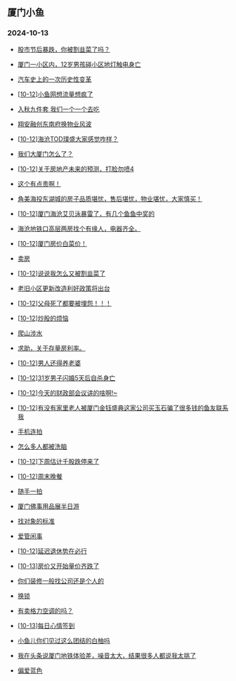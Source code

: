 ## 厦门小鱼 
### 2024-10-13

+ [股市节后暴跌，你被割韭菜了吗？](http://bbs.xmfish.com/read-htm-tid-18250291.html)

+ [厦门一小区内，12岁男孩碰小区地灯触电身亡](http://bbs.xmfish.com/read-htm-tid-18250330.html)

+ [汽车史上的一次历史性变革](http://bbs.xmfish.com/read-htm-tid-18250290.html)

+ [[10-12]小鱼网想流量想疯了](http://bbs.xmfish.com/read-htm-tid-18250408.html)

+ [入秋九件套 我们一个一个去吃](http://bbs.xmfish.com/read-htm-tid-18250364.html)

+ [翔安融创东南府换物业风波](http://bbs.xmfish.com/read-htm-tid-18250332.html)

+ [[10-12]海沧TOD璞盛大家感觉咋样？](http://bbs.xmfish.com/read-htm-tid-18250390.html)

+ [我们大厦门怎么了？](http://bbs.xmfish.com/read-htm-tid-18250297.html)

+ [[10-12]关于房地产未来的预测，打脸勿喷4](http://bbs.xmfish.com/read-htm-tid-18250379.html)

+ [这个有点贵啊！](http://bbs.xmfish.com/read-htm-tid-18250412.html)

+ [角美海投东湖城的房子品质堪忧，售后堪忧，物业堪忧，大家慎买！](http://bbs.xmfish.com/read-htm-tid-18250317.html)

+ [[10-12]厦门海沧艾贝泳暴雷了，有几个鱼鱼中奖的](http://bbs.xmfish.com/read-htm-tid-18250370.html)

+ [海沧地铁口高层两房找个有缘人，电器齐全。](http://bbs.xmfish.com/read-htm-tid-18250396.html)

+ [[10-12]厦门房价白菜价！](http://bbs.xmfish.com/read-htm-tid-18250460.html)

+ [卖房](http://bbs.xmfish.com/read-htm-tid-18250399.html)

+ [[10-12]说说我怎么又被割韭菜了](http://bbs.xmfish.com/read-htm-tid-18250465.html)

+ [老旧小区更新改造利好政策将出台](http://bbs.xmfish.com/read-htm-tid-18250393.html)

+ [[10-12]父母死了都要被埋怨！！！](http://bbs.xmfish.com/read-htm-tid-18250415.html)

+ [[10-12]炒股的烦恼](http://bbs.xmfish.com/read-htm-tid-18250455.html)

+ [爬山涉水](http://bbs.xmfish.com/read-htm-tid-18250447.html)

+ [求助，关于存量房利率。](http://bbs.xmfish.com/read-htm-tid-18250401.html)

+ [[10-12]男人还得养老婆](http://bbs.xmfish.com/read-htm-tid-18250438.html)

+ [[10-12]31岁男子闪婚5天后自杀身亡](http://bbs.xmfish.com/read-htm-tid-18250473.html)

+ [[10-12]今天的财政部会议讲的啥啊!~](http://bbs.xmfish.com/read-htm-tid-18250417.html)

+ [[10-12]有没有家里老人被厦门金钰盛典这家公司买玉石骗了很多钱的鱼友联系我](http://bbs.xmfish.com/read-htm-tid-18250463.html)

+ [手机连拍](http://bbs.xmfish.com/read-htm-tid-18250476.html)

+ [怎么多人都被洗脑](http://bbs.xmfish.com/read-htm-tid-18250511.html)

+ [[10-12]下周估计千股跌停来了](http://bbs.xmfish.com/read-htm-tid-18250469.html)

+ [[10-12]周末晚餐](http://bbs.xmfish.com/read-htm-tid-18250482.html)

+ [随手一拍](http://bbs.xmfish.com/read-htm-tid-18250508.html)

+ [厦门佛事用品展半日游](http://bbs.xmfish.com/read-htm-tid-18250501.html)

+ [找对象的标准](http://bbs.xmfish.com/read-htm-tid-18250497.html)

+ [爱管闲事](http://bbs.xmfish.com/read-htm-tid-18250525.html)

+ [[10-12]延迟退休势在必行](http://bbs.xmfish.com/read-htm-tid-18250519.html)

+ [[10-13]房价又开始量价齐跌了](http://bbs.xmfish.com/read-htm-tid-18250598.html)

+ [你们装修一般找公司还是个人的](http://bbs.xmfish.com/read-htm-tid-18250485.html)

+ [换锁](http://bbs.xmfish.com/read-htm-tid-18250507.html)

+ [有卖格力空调的吗？](http://bbs.xmfish.com/read-htm-tid-18250526.html)

+ [[10-13]每日心情签到](http://bbs.xmfish.com/read-htm-tid-18250531.html)

+ [小鱼儿你们见过这么团结的白柚吗](http://bbs.xmfish.com/read-htm-tid-18250503.html)

+ [我在头条说厦门地铁体验差，噪音太大，结果很多人都说我太挑了](http://bbs.xmfish.com/read-htm-tid-18250594.html)

+ [偏爱蓝色](http://bbs.xmfish.com/read-htm-tid-18250518.html)

